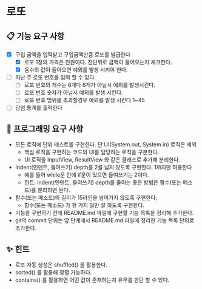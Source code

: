 # 로또 

## 📋 기능 요구 사항

- [x] 구입 금액을 입력받고 구입금액만큼 로또를 발급한다
  - [x] 로또 1장의 가격은 천원이다. 천단위로 금액이 들어오는지 체크한다.
  - [x] 음수의 값이 들어오면 예외를 발생 시켜야 한다.
- [ ] 지난 주 로또 번호를 입력 할 수 있다.
  - [ ] 로또 번호의 개수는 6개다 6개가 아닐시 예외를 발생시킨다.
  - [ ] 로또 번호 숫자가 아닐시 예외를 발생 시킨다.
  - [ ] 로또 번호 범위를 초과할경우 예외를 발생 시킨다 1~45
- [ ] 당첨 통계를 출력한다

## 🚀 프로그래밍 요구 사항

- 모든 로직에 단위 테스트를 구현한다. 단 UI(System.out, System.in) 로직은 제외
  - 핵심 로직을 구현하는 코드와 UI를 담당하는 로직을 구분한다.
  - UI 로직을 InputView, ResultView 와 같은 클래스로 추가해 분리한다.
- Indent(인덴트, 들여쓰기) depth를 2를 넘지 않도록 구현한다. 1까지만 허용한다
  - 예를 들어 while문 안에 if문이 있으면 들여쓰기는 2이다.
  - 힌트: indent(인덴트, 들여쓰기) depth를 줄이는 좋은 방법은 함수(또는 메소드)를 분리하면 된다.
- 함수(또는 메소드)의 길이가 15라인을 넘어가지 않도록 구현한다.
  - 함수(또는 메소드) 가 한 가지 일만 잘 하도록 구현한다.
- 기능을 구현하기 전에 README.md 파일에 구현할 기능 목록을 정리해 추가한다.
- git의 commit 단위는 앞 단계에서 README.md 파일에 정리한 기능 목록 단위로 추가한다.

## ✨ 힌트

- 로또 자동 생성은 shuffled() 을 활용한다.
- sorted() 를 활용해 정렬 가능하다.
- contains() 를 활용하면 어떤 값이 존재하는지 유무를 판단 할 수 있다.